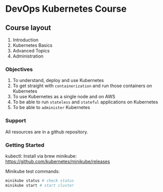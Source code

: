 # DevOps Kubernetes Course

## Course layout

1. Introduction
2. Kubernetes Basics
3. Advanced Topics 
4. Administration


### Objectives 

1. To understand, deploy and use Kubernetes 
2. To get straight with `containerization` and run those containers on Kubernetes
3. To use Kubernetes as a single node and on AWS
4. To be able to run `stateless` and `stateful` applications on Kubernetes 
5. To be able to `administer` Kubernetes

### Support

All resources are in a github repository.

### Getting Started 

kubectl: Install via brew
minikube: https://github.com/kubernetes/minikube/releases

Minikube test commands:

```bash
minikube status # check status
minikube start # start cluster
```

